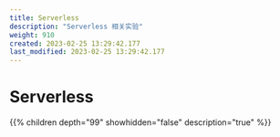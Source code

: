 ```yaml
---
title: Serverless
description: "Serverless 相关实验"
weight: 910
created: 2023-02-25 13:29:42.177
last_modified: 2023-02-25 13:29:42.177
---
```

# Serverless 

{{% children depth="99" showhidden="false" description="true" %}}



